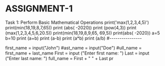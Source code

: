 # ASSIGNMENT-1
Task 1: Perform Basic Mathematical Operations
print('max(1,2,3,4,5)')
print(min(18,19,8,7,65))
print (abs( -2020))
print (pow(4,3))
print (max(1,2,3,4,5,6,20.5))
print(min(18,19,8,9,65, 69,5))
print(abs( -2020))
a=5
b=10
print (a+b)
print (a-b)
print (a*b)
print (a/b)
#----------------

first_name = input("John")
#ast_name = input("Doe")
#ull_name = first_name + last_name
First = input ("Enter first name: ")
Last = input ("Enter last name: ")
full_name = First + " " + Last
pr
